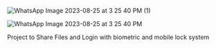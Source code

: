 ![WhatsApp Image 2023-08-25 at 3 25 40 PM (1)](https://github.com/nolostra/TestBex/assets/53576981/df808f5e-dce5-4a77-90ac-15277d7ae59f)


![WhatsApp Image 2023-08-25 at 3 25 40 PM](https://github.com/nolostra/TestBex/assets/53576981/8c1fa642-85ab-40a1-9899-d5f643342f87)


Project to Share Files and Login with biometric and mobile lock system
